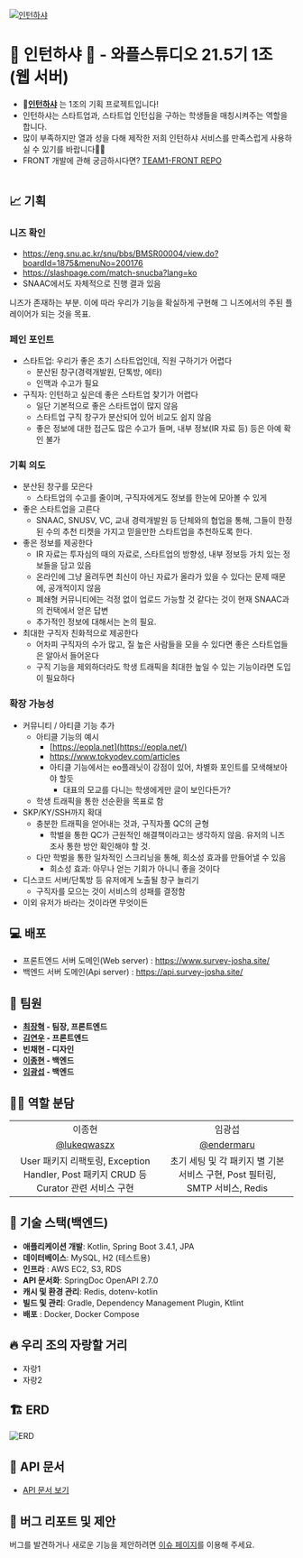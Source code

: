 [![인턴하샤](https://private-user-images.githubusercontent.com/127807229/408776202-b59ba8a2-5b70-49f7-a39e-4c273f3a6012.svg?jwt=eyJhbGciOiJIUzI1NiIsInR5cCI6IkpXVCJ9.eyJpc3MiOiJnaXRodWIuY29tIiwiYXVkIjoicmF3LmdpdGh1YnVzZXJjb250ZW50LmNvbSIsImtleSI6ImtleTUiLCJleHAiOjE3MzgzODY1NzgsIm5iZiI6MTczODM4NjI3OCwicGF0aCI6Ii8xMjc4MDcyMjkvNDA4Nzc2MjAyLWI1OWJhOGEyLTViNzAtNDlmNy1hMzllLTRjMjczZjNhNjAxMi5zdmc_WC1BbXotQWxnb3JpdGhtPUFXUzQtSE1BQy1TSEEyNTYmWC1BbXotQ3JlZGVudGlhbD1BS0lBVkNPRFlMU0E1M1BRSzRaQSUyRjIwMjUwMjAxJTJGdXMtZWFzdC0xJTJGczMlMkZhd3M0X3JlcXVlc3QmWC1BbXotRGF0ZT0yMDI1MDIwMVQwNTA0MzhaJlgtQW16LUV4cGlyZXM9MzAwJlgtQW16LVNpZ25hdHVyZT1lYjdjZWI2N2ZiNzJiOWFlOTEwZDRiZjFkNzQ4ZjU0OGJkY2Q0NDg3OWYxNDQ0ZjI1ZGNlNThjOGRiOWY2YzE3JlgtQW16LVNpZ25lZEhlYWRlcnM9aG9zdCJ9.UOZCSBAat6up7ERaSrvv2_N1GgN-G_lIVx8uFj4rP5M)](https://www.survey-josha.site/)

# 🎥 인턴하샤 🎥 - 와플스튜디오 21.5기 1조 (웹 서버)

- 🧇[**인턴하샤**](https://www.survey-josha.site/) 는 1조의 기획 프로젝트입니다!
- 인턴하샤는 스타트업과, 스타트업 인턴십을 구하는 학생들을 매칭시켜주는 역할을 합니다.
- 많이 부족하지만 열과 성을 다해 제작한 저희 인턴하샤 서비스를 만족스럽게 사용하실 수 있기를 바랍니다🙏🙏
- FRONT 개발에 관해 궁금하시다면? [TEAM1-FRONT REPO](https://github.com/wafflestudio/22-5-team1-web)
  <br/><br/>

## 📈 기획

### 니즈 확인

- https://eng.snu.ac.kr/snu/bbs/BMSR00004/view.do?boardId=1875&menuNo=200176
- https://slashpage.com/match-snucba?lang=ko
- SNAAC에서도 자체적으로 진행 결과 있음

니즈가 존재하는 부분. 이에 따라 우리가 기능을 확실하게 구현해 그 니즈에서의 주된 플레이어가 되는 것을 목표.

### 페인 포인트

- 스타트업: 우리가 좋은 초기 스타트업인데, 직원 구하기가 어렵다
    - 분산된 창구(경력개발원, 단톡방, 에타)
    - 인맥과 수고가 필요
- 구직자: 인턴하고 싶은데 좋은 스타트업 찾기가 어렵다
    - 일단 기본적으로 좋은 스타트업이 많지 않음
    - 스타트업 구직 창구가 분산되어 있어 비교도 쉽지 않음
    - 좋은 정보에 대한 접근도 많은 수고가 들며, 내부 정보(IR 자료 등) 등은 아예 확인 불가

### 기획 의도

- 분산된 창구를 모은다
    - 스타트업의 수고를 줄이며, 구직자에게도 정보를 한눈에 모아볼 수 있게
- 좋은 스타트업을 고른다
    - SNAAC, SNUSV, VC, 교내 경력개발원 등 단체와의 협업을 통해, 그들이 한정된 수의 추천 티켓을 가지고 믿을만한 스타트업을 추천하도록 한다.
- 좋은 정보를 제공한다
    - IR 자료는 투자심의 때의 자료로, 스타트업의 방향성, 내부 정보등 가치 있는 정보들을 담고 있음
    - 온라인에 그냥 올려두면 최신이 아닌 자료가 올라가 있을 수 있다는 문제 때문에, 공개적이지 않음
    - 폐쇄형 커뮤니티에는 걱정 없이 업로드 가능할 것 같다는 것이 현재 SNAAC과의 컨택에서 얻은 답변
    - 추가적인 정보에 대해서는 논의 필요.
- 최대한 구직자 친화적으로 제공한다
    - 어차피 구직자의 수가 많고, 질 높은 사람들을 모을 수 있다면 좋은 스타트업들은 알아서 들어온다
    - 구직 기능을 제외하더라도 학생 트래픽을 최대한 높일 수 있는 기능이라면 도입이 필요하다

### 확장 가능성

- 커뮤니티 / 아티클  기능 추가
    - 아티클 기능의 예시
        - [https://eopla.net](https://eopla.net/)
        - https://www.tokyodev.com/articles
        - 아티클 기능에서는 eo플래닛이 강점이 있어, 차별화 포인트를 모색해보아야 할듯
            - 대표의 모교를 다니는 학생에게만 글이 보인다든가?
    - 학생 트래픽을 통한 선순환을 목표로 함
- SKP/KY/SSH까지 확대
    - 충분한 트래픽을 얻어내는 것과, 구직자풀 QC의 균형
        - 학벌을 통한 QC가 근원적인 해결책이라고는 생각하지 않음. 유저의 니즈 조사 통한 방안 확인해야 할 것.
    - 다만 학벌을 통한 일차적인 스크리닝을 통해, 희소성 효과를 만들어낼 수 있음
        - 희소성 효과: 아무나 얻는 기회가 아니니 좋을 것이다
- 디스코드 서버/단톡방 등 유저에게 노출될 창구 늘리기
    - 구직자를 모으는 것이 서비스의 성패를 결정함
- 이외 유저가 바라는 것이라면 무엇이든

## 💻 배포

- 프론트엔드 서버 도메인(Web server) : <https://www.survey-josha.site/>
- 백엔드 서버 도메인(Api server) : <https://api.survey-josha.site/>

## 👥 팀원
- **[최장혁](https://github.com/goranikin) - 팀장, 프론트엔드**
- **[김연우](https://github.com/Yeonu-Kim) - 프론트엔드**
- **빈채현 - 디자인**
- **[이종현](https://github.com/lukeqwaszx) - 백엔드**
- **[임광섭](https://github.com/endermaru) - 백엔드**


## 🙋‍♂️ 역할 분담

|                                                                                             |                                                                                    |
| :-----------------------------------------------------------------------------------------: | :--------------------------------------------------------------------------------: |
|                                           이종현                                            |                                       임광섭                                       |
|                     [@lukeqwaszx](https://github.com/lukeqwaszx)                    |                    [@endermaru](https://github.com/endermaru)                    |
|  User 패키지 리팩토링, Exception Handler, Post 패키지 CRUD 등 Curator 관련 서비스 구현 |  초기 세팅 및 각 패키지 별 기본 서비스 구현, Post 필터링, SMTP 서비스, Redis |
</div>


## 🚀 기술 스택(백엔드)

- **애플리케이션 개발**: Kotlin, Spring Boot 3.4.1, JPA
- **데이터베이스**: MySQL, H2 (테스트용)
- **인프라** : AWS EC2, S3, RDS
- **API 문서화**: SpringDoc OpenAPI 2.7.0
- **캐시 및 환경 관리**: Redis, dotenv-kotlin
- **빌드 및 관리**: Gradle, Dependency Management Plugin, Ktlint
- **배포** : Docker, Docker Compose

## 🔥 우리 조의 자랑할 거리
- 자랑1
- 자랑2

## 🏗️ ERD
![ERD](https://github.com/user-attachments/assets/a91ffb95-3cc7-4c0d-ad05-5f4bf049b84e)

## 📜 API 문서

- [API 문서 보기](https://api.survey-josha.site/swagger-ui/index.html#/)

## 🐛 버그 리포트 및 제안

버그를 발견하거나 새로운 기능을 제안하려면 [이슈 페이지](https://github.com/wafflestudio/22-5-team1-server/issues)를 이용해 주세요.

